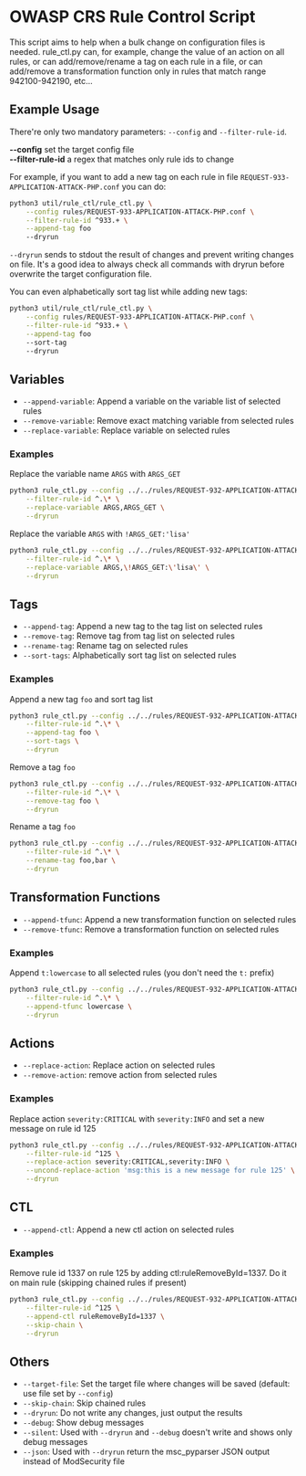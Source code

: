 # OWASP CRS Rule Control Script
This script aims to help when a bulk change on configuration files is needed. rule_ctl.py can, for example, change the value of an action on all rules, or can add/remove/rename a tag on each rule in a file, or can add/remove a transformation function only in rules that match range 942100-942190, etc...

## Example Usage

There're only two mandatory parameters: `--config` and `--filter-rule-id`.

**--config** set the target config file<br>
**--filter-rule-id** a regex that matches only rule ids to change

For example, if you want to add a new tag on each rule in file `REQUEST-933-APPLICATION-ATTACK-PHP.conf` you can do:

```sh
python3 util/rule_ctl/rule_ctl.py \
    --config rules/REQUEST-933-APPLICATION-ATTACK-PHP.conf \
    --filter-rule-id ^933.+ \
    --append-tag foo
    --dryrun
```

`--dryrun` sends to stdout the result of changes and prevent writing changes on file. It's a good idea to always check all commands with dryrun before overwrite the target configuration file.

You can even alphabetically sort tag list while adding new tags:
```sh
python3 util/rule_ctl/rule_ctl.py \
    --config rules/REQUEST-933-APPLICATION-ATTACK-PHP.conf \
    --filter-rule-id ^933.+ \
    --append-tag foo
    --sort-tag
    --dryrun
```

## Variables
- `--append-variable`: Append a variable on the variable list of selected rules
- `--remove-variable`: Remove exact matching variable from selected rules
- `--replace-variable`: Replace variable on selected rules

### Examples
Replace the variable name `ARGS` with `ARGS_GET`
```sh
python3 rule_ctl.py --config ../../rules/REQUEST-932-APPLICATION-ATTACK-RCE.conf \
    --filter-rule-id ^.\* \
    --replace-variable ARGS,ARGS_GET \
    --dryrun
```

Replace the variable `ARGS` with `!ARGS_GET:'lisa'`
```sh
python3 rule_ctl.py --config ../../rules/REQUEST-932-APPLICATION-ATTACK-RCE.conf \
    --filter-rule-id ^.\* \
    --replace-variable ARGS,\!ARGS_GET:\'lisa\' \
    --dryrun
```

## Tags
- `--append-tag`: Append a new tag to the tag list on selected rules
- `--remove-tag`: Remove tag from tag list on selected rules
- `--rename-tag`: Rename tag on selected rules
- `--sort-tags`: Alphabetically sort tag list on selected rules

### Examples
Append a new tag `foo` and sort tag list
```sh
python3 rule_ctl.py --config ../../rules/REQUEST-932-APPLICATION-ATTACK-RCE.conf \
    --filter-rule-id ^.\* \
    --append-tag foo \
    --sort-tags \
    --dryrun
```

Remove a tag `foo`
```sh
python3 rule_ctl.py --config ../../rules/REQUEST-932-APPLICATION-ATTACK-RCE.conf \
    --filter-rule-id ^.\* \
    --remove-tag foo \
    --dryrun
```

Rename a tag `foo`
```sh
python3 rule_ctl.py --config ../../rules/REQUEST-932-APPLICATION-ATTACK-RCE.conf \
    --filter-rule-id ^.\* \
    --rename-tag foo,bar \
    --dryrun
```

## Transformation Functions
- `--append-tfunc`: Append a new transformation function on selected rules
- `--remove-tfunc`: Remove a transformation function on selected rules

### Examples
Append `t:lowercase` to all selected rules (you don't need the `t:` prefix)
```sh
python3 rule_ctl.py --config ../../rules/REQUEST-932-APPLICATION-ATTACK-RCE.conf \
    --filter-rule-id ^.\* \
    --append-tfunc lowercase \
    --dryrun
```

## Actions
- `--replace-action`: Replace action on selected rules
- `--remove-action`: remove action from selected rules

### Examples
Replace action `severity:CRITICAL` with `severity:INFO` and set a new message on rule id 125
```sh
python3 rule_ctl.py --config ../../rules/REQUEST-932-APPLICATION-ATTACK-RCE.conf \
    --filter-rule-id ^125 \
    --replace-action severity:CRITICAL,severity:INFO \
    --uncond-replace-action 'msg:this is a new message for rule 125' \
    --dryrun
```

## CTL
- `--append-ctl`: Append a new ctl action on selected rules

### Examples
Remove rule id 1337 on rule 125 by adding ctl:ruleRemoveById=1337. Do it on main rule (skipping chained rules if present)
```sh
python3 rule_ctl.py --config ../../rules/REQUEST-932-APPLICATION-ATTACK-RCE.conf \
    --filter-rule-id ^125 \
    --append-ctl ruleRemoveById=1337 \
    --skip-chain \
    --dryrun
```

## Others
- `--target-file`: Set the target file where changes will be saved (default: use file set by `--config`)
- `--skip-chain`: Skip chained rules
- `--dryrun`: Do not write any changes, just output the results
- `--debug`: Show debug messages
- `--silent`: Used with `--dryrun` and `--debug` doesn't write and shows only debug messages
- `--json`: Used with `--dryrun` return the msc_pyparser JSON output instead of ModSecurity file
